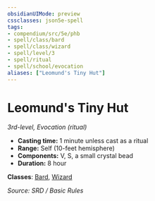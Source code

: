 ```yaml
---
obsidianUIMode: preview
cssclasses: json5e-spell
tags:
- compendium/src/5e/phb
- spell/class/bard
- spell/class/wizard
- spell/level/3
- spell/ritual
- spell/school/evocation
aliases: ["Leomund's Tiny Hut"]
---
```

# Leomund's Tiny Hut
*3rd-level, Evocation (ritual)*  

- **Casting time:** 1 minute unless cast as a ritual
- **Range:** Self (10-feet hemisphere)
- **Components:** V, S, a small crystal bead
- **Duration:** 8 hour



**Classes**: [Bard](compendium/classes/bard.md), [Wizard](compendium/classes/wizard.md)

*Source: SRD / Basic Rules*